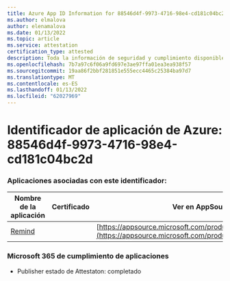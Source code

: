 ```yaml
---
title: Azure App ID Information for 88546d4f-9973-4716-98e4-cd181c04bc2d
ms.author: elmalova
author: elenamalova
ms.date: 01/13/2022
ms.topic: article
ms.service: attestation
certification_type: attested
description: Toda la información de seguridad y cumplimiento disponible para 88546d4f-9973-4716-98e4-cd181c04bc2d.
ms.openlocfilehash: 7b7a97c6f06a9fd697e3ae97ffa01ea3ea938f57
ms.sourcegitcommit: 19aa86f2bbf281851e555ecc4465c25384ba97d7
ms.translationtype: MT
ms.contentlocale: es-ES
ms.lasthandoff: 01/13/2022
ms.locfileid: "62027969"
---
```

# <a name="azure-app-id-88546d4f-9973-4716-98e4-cd181c04bc2d"></a>Identificador de aplicación de Azure: 88546d4f-9973-4716-98e4-cd181c04bc2d


### <a name="apps-associated-with-this-id"></a>Aplicaciones asociadas con este identificador:
| **Nombre de la aplicación** | **Certificado** | **Ver en AppSource** |
|--------------|---------------|-----------------------|
| [Remind](https://docs.microsoft.com/microsoft-365-app-certification/forward/WA200001444) |  | [https://appsource.microsoft.com/product/office/WA200001444](https://appsource.microsoft.com/product/office/WA200001444) |

### <a name="microsoft-365-app-compliance-status"></a>Microsoft 365 de cumplimiento de aplicaciones
- Publisher estado de Attestaton: completado
